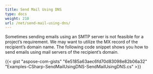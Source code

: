 ```yaml
---
title: Send Mail Using DNS
type: docs
weight: 210
url: /net/send-mail-using-dns/
---
```



Sometimes sending emails using an SMTP server is not feasible for a project’s requirement. We may want to utilize the MX record of the recipient’s domain name. The following code snippet shows you how to send emails using mail servers of the recipient’s domain.



{{< gist "aspose-com-gists" "6e5185a63aec6fd70d83098e82b06a32" "Examples-CSharp-SendMailUsingDNS-SendMailUsingDNS.cs" >}}
